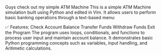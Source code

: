 Guys check out my simple ATM Machine 
This is a simple ATM Machine simulation built using Python and edited in Vim. It allows users to perform basic banking operations through a text-based menu:

✅ Features:
Check Account Balance
Transfer Funds
Withdraw Funds
Exit the Program
The program uses loops, conditionals, and functions to process user input and maintain account balance. 
It demonstrates basic Python programming concepts such as variables, input handling, and Aritimetic calculations.

